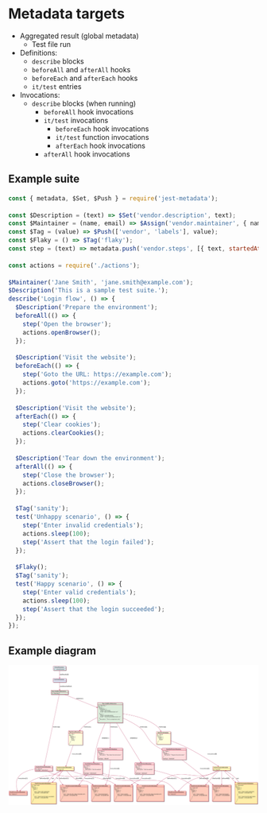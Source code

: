 # Metadata targets

* Aggregated result (global metadata)
  * Test file run
* Definitions:
  * `describe` blocks
  * `beforeAll` and `afterAll` hooks
  * `beforeEach` and `afterEach` hooks
  * `it/test` entries
* Invocations:
  * `describe` blocks (when running)
    * `beforeAll` hook invocations
    * `it/test` invocations
      * `beforeEach` hook invocations
      * `it/test` function invocations
      * `afterEach` hook invocations
    * `afterAll` hook invocations

## Example suite

```js
const { metadata, $Set, $Push } = require('jest-metadata');

const $Description = (text) => $Set('vendor.description', text);
const $Maintainer = (name, email) => $Assign('vendor.maintainer', { name, email });
const $Tag = (value) => $Push(['vendor', 'labels'], value);
const $Flaky = () => $Tag('flaky');
const step = (text) => metadata.push('vendor.steps', [{ text, startedAt: now }]);

const actions = require('./actions');

$Maintainer('Jane Smith', 'jane.smith@example.com');
$Description('This is a sample test suite.');
describe('Login flow', () => {
  $Description('Prepare the environment');
  beforeAll(() => {
    step('Open the browser');
    actions.openBrowser();
  });

  $Description('Visit the website');
  beforeEach(() => {
    step('Goto the URL: https://example.com');
    actions.goto('https://example.com');
  });

  $Description('Visit the website');
  afterEach(() => {
    step('Clear cookies');
    actions.clearCookies();
  });

  $Description('Tear down the environment');
  afterAll(() => {
    step('Close the browser');
    actions.closeBrowser();
  });

  $Tag('sanity');
  test('Unhappy scenario', () => {
    step('Enter invalid credentials');
    actions.sleep(100);
    step('Assert that the login failed');
  });

  $Flaky();
  $Tag('sanity');
  test('Happy scenario', () => {
    step('Enter valid credentials');
    actions.sleep(100);
    step('Assert that the login succeeded');
  });
});
```

## Example diagram

![](images/diagram.svg)


